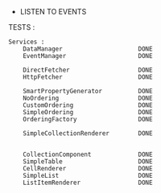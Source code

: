 - LISTEN TO EVENTS
    
TESTS : 

    Services :
        DataManager                     DONE
        EventManager                    DONE
        
        DirectFetcher                   DONE
        HttpFetcher                     DONE
        
        SmartPropertyGenerator          DONE
        NoOrdering                      DONE
        CustomOrdering                  DONE
        SimpleOrdering                  DONE
        OrderingFactory                 DONE
        
        SimpleCollectionRenderer        DONE
        
        
        CollectionComponent             DONE
        SimpleTable                     DONE
        CellRenderer                    DONE
        SimpleList                      DONE
        ListItemRenderer                DONE